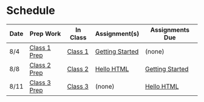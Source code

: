# Schedule

Date | Prep Work | In Class | Assignment(s) | Assignments Due
-----|-----------|----------|-------------|-----------------
8/4 | [Class 1 Prep](./class1-prep) | [Class 1](./class1) | [Getting Started](./assignments/getting-started) | (none)
8/8 | [Class 2 Prep](./class2-prep) | [Class 2](./class2) | [Hello HTML](./assignments/hello-html) | [Getting Started](./assignments/getting-started)
8/11 | [Class 3 Prep](./class3-prep) | [Class 3](./class3) | (none) | [Hello HTML](./assignments/hello-html)
